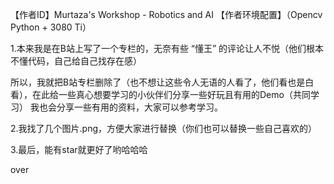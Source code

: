 【作者ID】Murtaza's Workshop - Robotics and AI 
【作者环境配置】（Opencv Python + 3080 Ti）

1.本来我是在B站上写了一个专栏的，无奈有些 “懂王” 的评论让人不悦（他们根本不懂代码，自己给自己找存在感）

所以，我就把B站专栏删除了（也不想让这些令人无语的人看了，他们看也是白看），在此给一些真心想要学习的小伙伴们分享一些好玩且有用的Demo（共同学习）
我也会分享一些有用的资料，大家可以参考学习。

2.我找了几个图片.png，方便大家进行替换（你们也可以替换一些自己喜欢的）

3.最后，能有star就更好了哟哈哈哈

over
